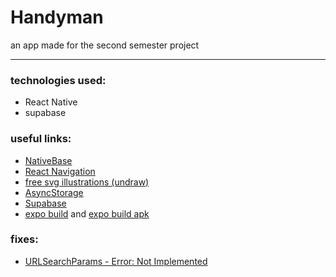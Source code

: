 # Handyman
an app made for the second semester project

------------
### technologies used:
- React Native
- supabase

### useful links:
- [NativeBase](https://docs.nativebase.io/)
- [React Navigation](https://reactnavigation.org/docs/getting-started/)
- [free svg illustrations (undraw)](https://undraw.co/illustrations)
- [AsyncStorage](https://react-native-async-storage.github.io/async-storage/)
- [Supabase](https://supabase.com/docs/)
- [expo build](https://docs.expo.dev/build/setup/) and [expo build apk](https://docs.expo.dev/build-reference/apk/)


### fixes:
- [URLSearchParams - Error: Not Implemented](https://justinnoel.dev/2020/12/08/react-native-urlsearchparams-error-not-implemented/)
